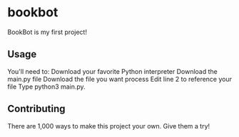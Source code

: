 # bookbot
BookBot is my first project!

## Usage
You'll need to:
Download your favorite Python interpreter
Download the main.py file
Download the file you want process
Edit line 2 to reference your file
Type python3 main.py.

## Contributing
There are 1,000 ways to make this project your own.  Give them a try!

